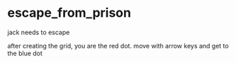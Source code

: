 # escape_from_prison
jack needs to escape

after creating the grid, you are the red dot. 
move with arrow keys and get to the blue dot
